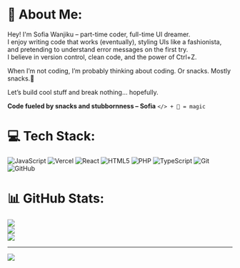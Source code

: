 # 💫 About Me:

Hey! I'm Sofia Wanjiku – part-time coder, full-time UI dreamer.  
I enjoy writing code that works (eventually), styling UIs like a fashionista, and pretending to understand error messages on the first try.  
I believe in version control, clean code, and the power of Ctrl+Z.

When I’m not coding, I’m probably thinking about coding. Or snacks. Mostly snacks.🙂

Let’s build cool stuff and break nothing… hopefully.

**Code fueled by snacks and stubbornness – Sofia** `</> + 🍟 = magic`

# 💻 Tech Stack:
![JavaScript](https://img.shields.io/badge/javascript-%23323330.svg?style=for-the-badge&logo=javascript&logoColor=%23F7DF1E) ![Vercel](https://img.shields.io/badge/vercel-%23000000.svg?style=for-the-badge&logo=vercel&logoColor=white) ![React](https://img.shields.io/badge/react-%2320232a.svg?style=for-the-badge&logo=react&logoColor=%2361DAFB) ![HTML5](https://img.shields.io/badge/html5-%23E34F26.svg?style=for-the-badge&logo=html5&logoColor=white) ![PHP](https://img.shields.io/badge/php-%23777BB4.svg?style=for-the-badge&logo=php&logoColor=white) ![TypeScript](https://img.shields.io/badge/typescript-%23007ACC.svg?style=for-the-badge&logo=typescript&logoColor=white) ![Git](https://img.shields.io/badge/git-%23F05033.svg?style=for-the-badge&logo=git&logoColor=white) ![GitHub](https://img.shields.io/badge/github-%23121011.svg?style=for-the-badge&logo=github&logoColor=white)
# 📊 GitHub Stats:
![](https://github-readme-stats.vercel.app/api?username=WanjikuSofia&theme=dark&hide_border=true&include_all_commits=false&count_private=false)<br/>
![](https://nirzak-streak-stats.vercel.app/?user=WanjikuSofia&theme=dark&hide_border=true)<br/>
![](https://github-readme-stats.vercel.app/api/top-langs/?username=WanjikuSofia&theme=dark&hide_border=true&include_all_commits=false&count_private=false&layout=compact)



---
[![](https://visitcount.itsvg.in/api?id=WanjikuSofia&icon=0&color=0)](https://visitcount.itsvg.in)

<!-- Proudly created with GPRM ( https://gprm.itsvg.in ) -->

<!--
**WanjikuSofia/WanjikuSofia** is a ✨ _special_ ✨ repository because its `README.md` (this file) appears on your GitHub profile.

Here are some ideas to get you started:

- 🔭 I’m currently working on ...
- 🌱 I’m currently learning ...
- 👯 I’m looking to collaborate on ...
- 🤔 I’m looking for help with ...
- 💬 Ask me about ...
- 📫 How to reach me: ...
- 😄 Pronouns: ...
- ⚡ Fun fact: ...
-->
